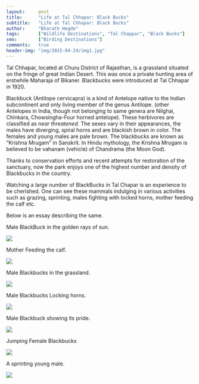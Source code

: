 ```yaml
---
layout:     post
title:      "Life at Tal Chhapar: Black Bucks"
subtitle:   "Life at Tal Chhapar: Black Bucks"
author:     "Bharath Hegde"
tags:       ["Wildlife Destinations", "Tal Chappar", "Black Bucks"]
seo:		["Birding Destinations"]
comments:   true
header-img: "img/2015-04-24/img1.jpg"
---
```


<p>
Tal Chhapar,  located at Churu District of Rajasthan, is a grassland situated on the fringe of great Indian Desert. This was once a private hunting area of erstwhile Maharaja of Bikaner. Blackbucks were introduced at Tal Chhapar in 1920.
</p>

<p>
Blackbuck (Antilope cervicapra) is a kind of Antelope native to the Indian subcontinent and only living member of the genus Antilope. (other Antelopes in India, though not belonging to same genera are Nilghai, Chinkara, Chowsingha-Four horned antelope). These herbivores are classified as <em>near threatened</em>. The sexes vary in their appearances, the males have diverging, spiral horns and are blackish brown in color. The females and young males are pale brown. The blackbucks are known as “Krishna Mrugam” in Sanskrit. In Hindu mythology, the Krishna Mrugam is believed to be vahanam (vehicle) of  Chandrama (the Moon God).
</p>

<p>
Thanks to conservation efforts and recent attempts for restoration of the sanctuary, now the park enjoys one of the highest number and density of Blackbucks in the country.
</p>

<p>
Watching a large number of BlackBucks in Tal Chapar is an experience to be cherished. One can see these mammals indulging in various activities such as grazing, sprinting, males fighting with locked horns, mother feeding the calf etc.
</p>

<p>
Below is an essay describing the same.
</p>

<p>
Male BlackBuck in the golden rays of sun.
</p>

<img src="{{ site.baseurl }}/img/2015-04-24/img2.jpg">

<p>
Mother Feeding the calf.
</p>

<img src="{{ site.baseurl }}/img/2015-04-24/img3.jpg">

<p>
Male Blackbucks in the grassland.
</p>


<img src="{{ site.baseurl }}/img/2015-04-24/img4.jpg">

<p>
Male Blackbucks Locking horns.
</p>

<img src="{{ site.baseurl }}/img/2015-04-24/img5.jpg">

<p>
Male Blackbuck showing its pride.
</p>

<img src="{{ site.baseurl }}/img/2015-04-24/img6.jpg">

<p>
Jumping Female Blackbucks
</p>

<img src="{{ site.baseurl }}/img/2015-04-24/img1.jpg">

<p>
A sprinting young male.
</p>

<img src="{{ site.baseurl }}/img/2015-04-24/img7.jpg">

